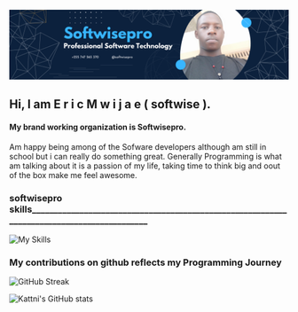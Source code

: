 ![softwisepro CEO's banner](https://github.com/softwisepro/softwisepro/blob/main/md/banner.png)
## Hi, I am E r i c M w i j a e ( softwise ).
#### My brand working organization is Softwisepro.
Am happy being among of the Sofware developers although am still in school but i can really do something great. Generally Programming is what am talking about it is a passion of my life, taking time to think big and oout of the box make me feel awesome. 

### softwisepro skills___________________________________________________________________________________________
![My Skills](https://skillicons.dev/icons?i=py,git,github,bootstrap,react,tailwindcss,django,flask,html,css)

### My contributions on github reflects my Programming Journey
![GitHub Streak](https://github-readme-streak-stats.herokuapp.com?user=softwisepro&theme=dark&date_format=j%20M%5B%20Y%5D&background=000000&border=7536B2&stroke=9243DD&ring=89502D&fire=FF9554&currStreakNum=D280FF&sideNums=BC52FF&currStreakLabel=64EAE2&sideLabels=48A8A2&dates=A42EE5)


![Kattni's GitHub stats](https://github-readme-stats.vercel.app/api?username=softwisepro&theme=tokyonight&show_icons=true)
